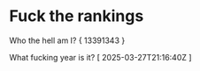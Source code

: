 # Fuck the rankings

Who the hell am I?
{ 13391343 }

What fucking year is it?
[ 2025-03-27T21:16:40Z ]
